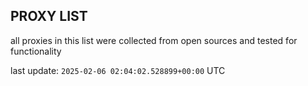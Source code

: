 ## PROXY LIST

all proxies in this list were collected from open sources and tested for functionality

last update: `2025-02-06 02:04:02.528899+00:00` UTC